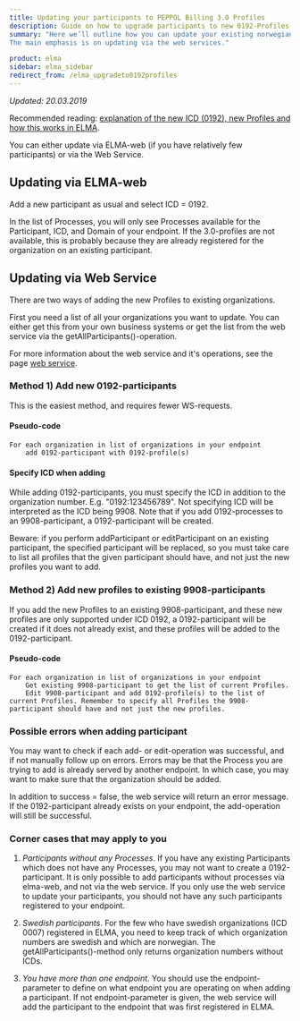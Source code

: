 ```yaml
---
title: Updating your participants to PEPPOL Billing 3.0 Profiles
description: Guide on how to upgrade participants to new 0192-Profiles
summary: "Here we’ll outline how you can update your existing norwegian 9908-participants to support PEPPOL BIS 3.0, and what considerations to make.
The main emphasis is on updating via the web services."

product: elma
sidebar: elma_sidebar
redirect_from: /elma_upgradeto0192profiles
---
```


*Updated: 20.03.2019*

Recommended reading: [explanation of the new ICD (0192), new Profiles and how this works in ELMA]({{site.baseurl}}/docs/elma/elma_0192andnewprofiles).

You can either update via ELMA-web (if you have relatively few participants) or via the Web Service.

## Updating via ELMA-web
Add a new participant as usual and select ICD = 0192.

In the list of Processes, you will only see Processes available for the Participant, ICD, and Domain of your endpoint. If the 3.0-profiles are not available, this is probably because they are already registered for the organization on an existing participant.

## Updating via Web Service
There are two ways of adding the new Profiles to existing organizations.

First you need a list of all your organizations you want to update.
You can either get this from your own business systems or get the list from the web service via the getAllParticipants()-operation.

For more information about the web service and it's operations, see the page [web service](webservice.html).

### Method 1) Add new 0192-participants
This is the easiest method, and requires fewer WS-requests.

#### Pseudo-code
```
For each organization in list of organizations in your endpoint
    add 0192-participant with 0192-profile(s)
```

#### Specify ICD when adding
While adding 0192-participants, you must specify the ICD in addition to the organization number. E.g. "0192:123456789".
Not specifying ICD will be interpreted as the ICD being 9908.
Note that if you add 0192-processes to an 9908-participant, a 0192-participant will be created.

Beware: if you perform addParticipant or editParticipant on an existing participant, the specified participant will be replaced, so you must take care to list all profiles that the given participant should have, and not just the new profiles you want to add.

### Method 2) Add new profiles to existing 9908-participants
If you add the new Profiles to an existing 9908-participant, and these new profiles are only supported under ICD 0192, a 0192-participant will be created if it does not already exist, and these profiles will be added to the 0192-participant.

#### Pseudo-code
```
For each organization in list of organizations in your endpoint
    Get existing 9908-participant to get the list of current Profiles.
    Edit 9908-participant and add 0192-profile(s) to the list of current Profiles. Remember to specify all Profiles the 9908-participant should have and not just the new profiles.
```

### Possible errors when adding participant
You may want to check if each add- or edit-operation was successful, and if not manually follow up on errors.
Errors may be that the Process you are trying to add is already served by another endpoint. In which case, you may want to make sure that the organization should be added.

In addition to success = false, the web service will return an error message.
If the 0192-participant already exists on your endpoint, the add-operation will still be successful.

### Corner cases that may apply to you

1. *Participants without any Processes*. If you have any existing Participants which does not have any Processes, you may not want to create a 0192-participant. It is only possible to add participants without processes via elma-web, and not via the web service. If you only use the web service to update your participants, you should not have any such participants registered to your endpoint.

2. *Swedish participants*. For the few who have swedish organizations (ICD 0007) registered in ELMA, you need to keep track of which organization numbers are swedish and which are norwegian. The getAllParticipants()-method only returns organization numbers without ICDs.

3. *You have more than one endpoint*. You should use the endpoint-parameter to define on what endpoint you are operating on when adding a participant. If not endpoint-parameter is given, the web service will add the participant to the endpoint that was first registered in ELMA.

